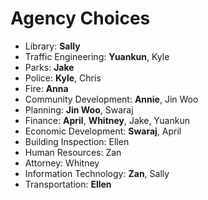 # Agency Choices

* Library: **Sally**
* Traffic Engineering: **Yuankun**, Kyle
* Parks: **Jake**
* Police: **Kyle**, Chris
* Fire: **Anna**
* Community Development: **Annie**, Jin Woo
* Planning: **Jin Woo**, Swaraj
* Finance: **April**, **Whitney**, Jake, Yuankun
* Economic Development: **Swaraj**, April
* Building Inspection: Ellen
* Human Resources: Zan
* Attorney: Whitney
* Information Technology: **Zan**, Sally
* Transportation: **Ellen**

